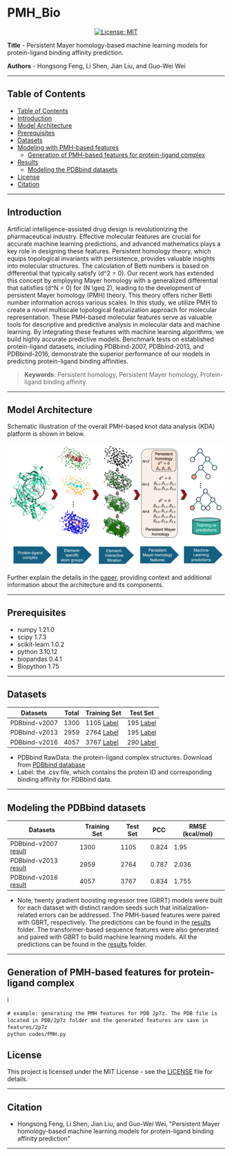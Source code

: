 # PMH_Bio

<div align='center'>
 
<!-- [![preprint](https://img.shields.io/static/v1?label=arXiv&message=2310.12508&color=B31B1B)](https://www.google.com/) -->
[![License: MIT](https://img.shields.io/badge/License-MIT-yellow.svg)](https://opensource.org/licenses/MIT)

</div>

**Title** - Persistent Mayer homology-based machine learning models for protein-ligand binding affinity prediction.

**Authors** - Hongsong Feng, Li Shen, Jian Liu, and Guo-Wei Wei

---

## Table of Contents

- [Table of Contents](#table-of-contents)
- [Introduction](#introduction)
- [Model Architecture](#model-architecture)
- [Prerequisites](#prerequisites)
- [Datasets](#datasets)
- [Modeling with PMH-based features](#Modeling-with-PMH-based-features)
    - [Generation of PMH-based features for protein-ligand complex](#I-Generation-of-PMH-based-features-for-protein-ligand-complex)
- [Results](#results)
    - [Modeling the PDBbind datasets]()
- [License](#license)
- [Citation](#citation)

---

## Introduction
Artificial intelligence-assisted drug design is revolutionizing the pharmaceutical industry. Effective molecular features are crucial for accurate machine learning predictions, and advanced mathematics plays a key role in designing these features. Persistent homology theory, which equips topological invariants with persistence, provides valuable insights into molecular structures. The calculation of Betti numbers is based on differential that typically satisfy \(d^2 = 0\). Our recent work has extended this concept by employing Mayer homology with a generalized differential that satisfies \(d^N = 0\) for \(N \geq 2\), leading to the development of persistent Mayer homology (PMH) theory. This theory offers richer Betti number information across various scales. In this study, we utilize PMH to create a novel multiscale topological featurization approach for molecular representation. These PMH-based molecular features serve as valuable tools for descriptive and predictive analysis in molecular data and machine learning. By integrating these features with machine learning algorithms, we build highly accurate predictive models. Benchmark tests on established protein-ligand datasets, including PDBbind-2007, PDBbind-2013, and PDBbind-2016, demonstrate the superior performance of our models in predicting protein-ligand binding affinities.

> **Keywords**: Persistent homology, Persistent Mayer homology, Protein-ligand binding affinity.

---

## Model Architecture

Schematic illustration of the overall PMH-based knot data analysis (KDA) platform is shown in below.

![Model Architecture](figures/PMH-concept.png)

Further explain the details in the [paper](https://github.com/WeilabMSU/PMH_Bio), providing context and additional information about the architecture and its components.

---

## Prerequisites

- numpy                     1.21.0
- scipy                     1.7.3
- scikit-learn              1.0.2
- python                    3.10.12
- biopandas                 0.4.1
- Biopython                 1.75

---
## Datasets

| Datasets                |Total    | Training Set                 | Test Set                                             |
|-|-----------------------------|------------------------------|------------------------------                        |
| PDBbind-v2007       |1300 |1105  [Label](https://weilab.math.msu.edu/Downloads/mGLI-KDA/PDBbind.zip)                        | 195 [Label](https://weilab.math.msu.edu/Downloads/mGLI-KDA/PDBbind.zip)                         |
| PDBbind-v2013       |2959|2764  [Label](https://weilab.math.msu.edu/Downloads/mGLI-KDA/PDBbind.zip)                        | 195 [Label](https://weilab.math.msu.edu/Downloads/mGLI-KDA/PDBbind.zip)                         |
| PDBbind-v2016       |4057|3767  [Label](https://weilab.math.msu.edu/Downloads/mGLI-KDA/PDBbind.zip)                        | 290 [Label](https://weilab.math.msu.edu/Downloads/mGLI-KDA/PDBbind.zip)                         |


- PDBbind RawData: the protein-ligand complex structures. Download from [PDBbind database](http://www.pdbbind.org.cn/)
- Label: the .csv file, which contains the protein ID and corresponding binding affinity for PDBbind data.
---

## Modeling the PDBbind datasets

|Datasets                                        | Training Set                  | Test Set| PCC | RMSE (kcal/mol) |
|-------------------------------------------------|-------------                  |---------|-    |-                |
| PDBbind-v2007 [result](./Results)      |1300 |1105  | 0.824 |1.95|
| PDBbind-v2013 [result](./Results)      |2959|2764  | 0.787 |2.036|
| PDBbind-v2016 [result](./Results)      |4057|3767  | 0.834 |1.755|

- Note, twenty gradient boosting regressor tree (GBRT) models were built for each dataset with distinct random seeds such that initialization-related errors can be addressed. The PMH-based features were paired with GBRT, respectively. The predictions can be found in the [results](./Results) folder. The transformer-based sequence features were also generated and paired with GBRT to build machine learning models. All the predictions can be found in the [results](./Results) folder.
---

## Generation of PMH-based features for protein-ligand complex
l
```shell
# example: generating the PMH features for PDB 2p7z. The PDB file is located in PDB/2p7z folder and the generated features are save in features/2p7z
python codes/PMH.py
```

## License

This project is licensed under the MIT License - see the [LICENSE](LICENSE) file for details.

---

## Citation

- Hongsong Feng, Li Shen, Jian Liu, and Guo-Wei Wei, "Persistent Mayer homology-based machine learning models for protein-ligand binding affinity prediction"

---
